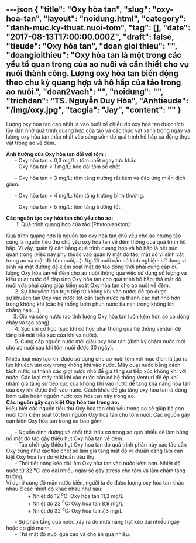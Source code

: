 ---json
{
    "title": "Oxy hòa tan",
    "slug": "oxy-hoa-tan",
    "layout": "noidung.html",
    "category": "danh-muc.ky-thuat.nuoi-tom",
    "tag": [],
    "date": "2017-08-13T17:00:00.000Z",
    "draft": false,
    "tieude": "Oxy hòa tan",
    "doan gioi thieu": "",
    "doangioithieu": "Oxy hòa tan là một trong các yếu tố quan trọng của ao nuôi và cần thiết cho vụ nuôi thành công. Lượng oxy hòa tan biến động theo chu kỳ quang hợp và hô hấp của tảo trong ao nuôi.",
    "doan2vach": "",
    "noidung": "",
    "trichdan": "TS. Nguyễn Duy Hòa",
    "Anhtieude": "/img/oxy.jpg",
    "tacgia": "Jay",
    "__content__": ""
}
---
<p>Lượng oxy h&ograve;a tan cao nhất l&agrave; v&agrave;o buổi xế chiều do oxy h&ograve;a tan được t&iacute;ch lũy dần nhờ qu&aacute; tr&igrave;nh quang hợp của tảo v&agrave; c&aacute;c thực vật xanh trong ng&agrave;y v&agrave; lượng oxy h&ograve;a tan thấp nhất v&agrave;o s&aacute;ng sớm do qu&aacute; tr&igrave;nh h&ocirc; hấp cả động thực vật trong ao về đ&ecirc;m.</p>

<p><strong>Ảnh hưởng của Oxy h&ograve;a tan đối với t&ocirc;m :</strong><br />
&nbsp; &nbsp; &nbsp; - Oxy h&ograve;a tan &lt; 0,3 mg/L : t&ocirc;m chết ngay tức khắc.<br />
&nbsp; &nbsp; &nbsp; -&nbsp;Oxy h&ograve;a tan &lt; 1 mg/L: k&eacute;o d&agrave;i t&ocirc;m sẽ chết.</p>

<p>&nbsp; &nbsp; &nbsp; - Oxy h&ograve;a tan &lt; 3 mg/L: t&ocirc;m tăng trưởng rất k&eacute;m v&agrave; đ&aacute;p ứng miễn dịch giảm.</p>

<p>&nbsp; &nbsp; &nbsp; - Oxy h&ograve;a tan &gt; 4 mg/L: t&ocirc;m tăng trưởng b&igrave;nh thường.</p>

<p>&nbsp; &nbsp; &nbsp; - Oxy h&ograve;a tan &gt; 5 mg/L: t&ocirc;m tăng trưởng tốt.</p>

<p><strong>C&aacute;c nguồn tạo oxy h&ograve;a tan chủ yếu cho ao:</strong><br />
&nbsp; &nbsp; &nbsp; &nbsp;1. Qu&aacute; tr&igrave;nh quang hợp của tảo (Phytoplankton):&nbsp;</p>

<p>Qu&aacute; tr&igrave;nh quang hợp l&agrave; nguồn tạo oxy h&ograve;a tan chủ yếu cho ao nhưng tảo cũng l&agrave; nguồn ti&ecirc;u thụ chủ yếu oxy h&ograve;a tan về đ&ecirc;m th&ocirc;ng qua qu&aacute; tr&igrave;nh h&ocirc; hấp. V&igrave; vậy, quản l&yacute; c&acirc;n bằng qu&aacute; tr&igrave;nh quang hợp v&agrave; h&ocirc; hấp l&agrave; hết sức quan trọng (việc n&agrave;y phụ thuộc v&agrave;o quản l&yacute; mật độ tảo, mật độ vi sinh vật trong ao v&agrave; mật độ t&ocirc;m nu&ocirc;i,...): Người nu&ocirc;i cần c&oacute; kinh nghiệm sử dụng vi sinh v&agrave; mật đường để kiểm so&aacute;t mật độ tảo đồng thời phải cung cấp đủ lượng Oxy h&ograve;a tan về đ&ecirc;m cho ao nu&ocirc;i th&ocirc;ng qua việc sử dụng số lượng v&agrave; kiểu quạt nước để đ&aacute;p ứng Oxy h&ograve;a tan cho qu&aacute; tr&igrave;nh h&ocirc; hấp; thả mật độ nu&ocirc;i vừa phải cũng gi&uacute;p kiểm so&aacute;t Oxy h&ograve;a tan cho ao nu&ocirc;i về đ&ecirc;m.<br />
&nbsp; &nbsp; &nbsp; 2. Sự khuyếch t&aacute;n trực tiếp từ kh&ocirc;ng kh&iacute; v&agrave;o nước: để tạo được sự&nbsp;khuếch&nbsp;t&aacute;n Oxy v&agrave;o nước tốt cần t&aacute;ch nước ra th&agrave;nh c&aacute;c hạt nhỏ hơn trong kh&ocirc;ng kh&iacute; (c&aacute;c hệ thống bơm phun nước tia mịn trong kh&ocirc;ng kh&iacute; chẳng hạn....).<br />
&nbsp; &nbsp; &nbsp;3. Gi&oacute; v&agrave; s&oacute;ng nước (ao tĩnh lượng Oxy h&ograve;a tan lu&ocirc;n k&eacute;m hơn ao c&oacute; d&ograve;ng chảy v&agrave; tạo s&oacute;ng).<br />
&nbsp; &nbsp; &nbsp; 4. Sục kh&iacute; cơ học (sục kh&iacute; cơ học phải th&ocirc;ng qua hệ thống venturi để tăng bề mặt tiếp x&uacute;c của kh&iacute; v&agrave; nước).<br />
&nbsp; &nbsp; &nbsp; 5. Cung cấp nguồn nước mới gi&agrave;u oxy h&ograve;a tan (định kỳ ch&acirc;m nước mới cho ao nu&ocirc;i sau khi t&ocirc;m nu&ocirc;i được 30 ng&agrave;y).</p>

<p>Nhiều loại m&aacute;y tạo kh&iacute; được sử dụng cho ao nu&ocirc;i t&ocirc;m với mục đ&iacute;ch l&agrave; tạo ra lực&nbsp;khuếch&nbsp;t&aacute;n oxy trong kh&ocirc;ng kh&iacute; v&agrave;o nước. M&aacute;y quạt nước bằng c&aacute;ch t&aacute;ch nước ra th&agrave;nh c&aacute;c giọt nước nhỏ để gia tăng sự tiếp x&uacute;c kh&ocirc;ng kh&iacute; với nước. C&aacute;c loại m&aacute;y thổi kh&iacute; v&agrave;o nước cần c&oacute; hệ thống Venturi để &eacute;p kh&iacute; nhằm gia tăng sự tiếp x&uacute;c của kh&ocirc;ng kh&iacute; v&agrave;o nước để tăng khả năng h&ograve;a tan của oxy khi được thổi v&agrave;o nước. C&aacute;ch kh&aacute;c để gia tăng oxy h&ograve;a tan l&agrave; d&ugrave;ng bơm tuần ho&agrave;n nguồn nước oxy h&ograve;a tan n&agrave;y trong ao.<br />
<strong>C&aacute;c nguồn g&acirc;y cạn kiệt Oxy h&ograve;a tan trong ao:</strong><br />
Hiểu biết c&aacute;c nguồn ti&ecirc;u thụ Oxy h&ograve;a tan chủ yếu trong ao sẽ gi&uacute;p b&agrave; con nu&ocirc;i t&ocirc;m kiểm so&aacute;t tốt hơn nguồn Oxy h&ograve;a tan cho t&ocirc;m nu&ocirc;i. C&aacute;c nguồn g&acirc;y cạn kiện Oxy h&ograve;a tan trong ao bao gồm:</p>

<p>&nbsp; &nbsp; &nbsp; - Nguồn dinh dưỡng v&agrave; chất thải hữu cơ trong ao qu&aacute; nhiều sẽ l&agrave;m b&ugrave;ng nổ mật độ tảo g&acirc;y thiếu hụt Oxy h&ograve;a tan về đ&ecirc;m.<br />
&nbsp; &nbsp; &nbsp; - Tảo chết g&acirc;y thiếu hụt Oxy hoa tan do qu&aacute; tr&igrave;nh ph&acirc;n hủy x&aacute;c tảo cần Oxy cũng như x&aacute;c tảo chết sẽ l&agrave;m gia tăng mật độ vi khuẩn c&agrave;ng l&agrave;m cạn kiệt Oxy h&ograve;a tan do vi khuẩn ti&ecirc;u thụ.<br />
&nbsp; &nbsp; &nbsp; - Thời tiết n&oacute;ng k&eacute;o d&agrave;i l&agrave;m Oxy h&ograve;a tan v&agrave;o nước k&eacute;m hơn. Nhiệt độ nước từ 32&nbsp;<sup>o</sup>C k&eacute;o d&agrave;i nhiều ng&agrave;y sẽ g&acirc;y stress cho t&ocirc;m v&agrave; l&agrave;m chậm tăng trưởng.<br />
V&iacute; dụ: ở c&ugrave;ng độ mặn nước biển, người ta đo được lượng oxy h&ograve;a tan kh&aacute;c nhau ở c&aacute;c nhiệt độ kh&aacute;c nhau như sau:<br />
&nbsp; &nbsp; &nbsp; &nbsp; &nbsp; &nbsp; &nbsp; &nbsp;+ Nhiệt độ 12&nbsp;<sup>o</sup>C: Oxy h&ograve;a tan 11,3 mg/L<br />
&nbsp; &nbsp; &nbsp; &nbsp; &nbsp; &nbsp; &nbsp; &nbsp;+ Nhiệt độ 22&nbsp;<sup>o</sup>C: Oxy h&ograve;a tan 8,9 mg/L<br />
&nbsp; &nbsp; &nbsp; &nbsp; &nbsp; &nbsp; &nbsp; &nbsp;+ Nhiệt độ 32&nbsp;<sup>o</sup>C: Oxy h&ograve;a tan 7,3 mg/L</p>

<p>&nbsp; &nbsp; &nbsp; - Sự ph&acirc;n tầng của nước xảy ra do mưa nặng hạt k&eacute;o d&agrave;i nhiều ng&agrave;y hoặc do gi&oacute; mạnh.<br />
&nbsp; &nbsp; &nbsp; - Thả mật độ nu&ocirc;i qu&aacute; cao v&agrave; cho ăn qua nhiều.</p>

